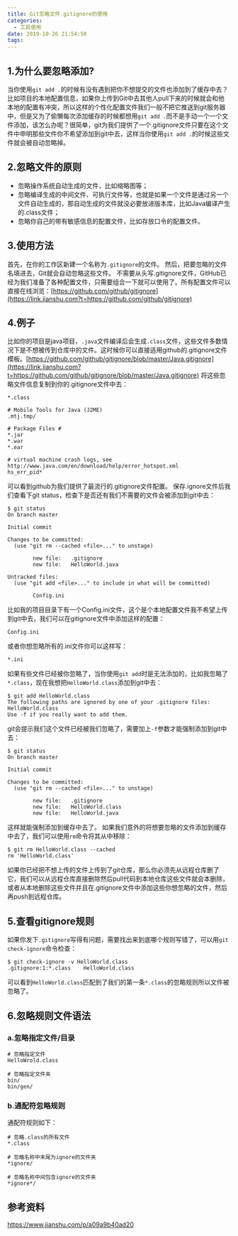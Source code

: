 ```yaml
---
title: Git忽略文件.gitignore的使用
categories:
  - 工具使用
date: 2019-10-26 21:54:50
tags:
---
```


## 1.为什么要忽略添加?

当你使用`git add .`的时候有没有遇到把你不想提交的文件也添加到了缓存中去？比如项目的本地配置信息，如果你上传到Git中去其他人pull下来的时候就会和他本地的配置有冲突，所以这样的个性化配置文件我们一般不把它推送到git服务器中，但是又为了偷懒每次添加缓存的时候都想用`git add .`而不是手动一个一个文件添加，该怎么办呢？很简单，git为我们提供了一个.gitignore文件只要在这个文件中申明那些文件你不希望添加到git中去，这样当你使用`git add .`的时候这些文件就会被自动忽略掉。

## 2.忽略文件的原则

- 忽略操作系统自动生成的文件，比如缩略图等；
- 忽略编译生成的中间文件、可执行文件等，也就是如果一个文件是通过另一个文件自动生成的，那自动生成的文件就没必要放进版本库，比如Java编译产生的.class文件；
- 忽略你自己的带有敏感信息的配置文件，比如存放口令的配置文件。

## 3.使用方法

首先，在你的工作区新建一个名称为`.gitignore`的文件。
 然后，把要忽略的文件名填进去，Git就会自动忽略这些文件。
 不需要从头写.gitignore文件，GitHub已经为我们准备了各种配置文件，只需要组合一下就可以使用了。所有配置文件可以直接在线浏览：[https://github.com/github/gitignore](https://link.jianshu.com?t=https://github.com/github/gitignore)

## 4.例子

比如你的项目是java项目，`.java`文件编译后会生成`.class`文件，这些文件多数情况下是不想被传到仓库中的文件。这时候你可以直接适用github的.gitignore文件模板。[https://github.com/github/gitignore/blob/master/Java.gitignore](https://link.jianshu.com?t=https://github.com/github/gitignore/blob/master/Java.gitignore) 将这些忽略文件信息复制到你的.gitignore文件中去：

```
*.class

# Mobile Tools for Java (J2ME)
.mtj.tmp/

# Package Files #
*.jar
*.war
*.ear

# virtual machine crash logs, see http://www.java.com/en/download/help/error_hotspot.xml
hs_err_pid*
```

可以看到github为我们提供了最流行的.gitignore文件配置。
 保存.ignore文件后我们查看下git status，检查下是否还有我们不需要的文件会被添加到git中去：

```
$ git status
On branch master

Initial commit

Changes to be committed:
  (use "git rm --cached <file>..." to unstage)

        new file:   .gitignore
        new file:   HelloWorld.java

Untracked files:
  (use "git add <file>..." to include in what will be committed)

        Config.ini
```

比如我的项目目录下有一个Config.ini文件，这个是个本地配置文件我不希望上传到git中去，我们可以在gitignore文件中添加这样的配置：

```
Config.ini
```

或者你想忽略所有的.ini文件你可以这样写：

```
*.ini
```

如果有些文件已经被你忽略了，当你使用`git add`时是无法添加的，比如我忽略了`*.class`，现在我想把`HelloWorld.class`添加到git中去：

```
$ git add HelloWorld.class
The following paths are ignored by one of your .gitignore files:
HelloWorld.class
Use -f if you really want to add them.
```

git会提示我们这个文件已经被我们忽略了，需要加上`-f`参数才能强制添加到git中去：

```
$ git status
On branch master

Initial commit

Changes to be committed:
  (use "git rm --cached <file>..." to unstage)

        new file:   .gitignore
        new file:   HelloWorld.class
        new file:   HelloWorld.java
```

这样就能强制添加到缓存中去了。
 如果我们意外的将想要忽略的文件添加到缓存中去了，我们可以使用`rm`命令将其从中移除：

```
$ git rm HelloWorld.class --cached
rm 'HelloWorld.class'
```

如果你已经把不想上传的文件上传到了git仓库，那么你必须先从远程仓库删了它，我们可以从远程仓库直接删除然后pull代码到本地仓库这些文件就会本删除，或者从本地删除这些文件并且在.gitignore文件中添加这些你想忽略的文件，然后再push到远程仓库。

## 5.查看gitignore规则

如果你发下`.gitignore`写得有问题，需要找出来到底哪个规则写错了，可以用`git check-ignore`命令检查：

```
$ git check-ignore -v HelloWorld.class
.gitignore:1:*.class    HelloWorld.class
```

可以看到`HelloWorld.class`匹配到了我们的第一条`*.class`的忽略规则所以文件被忽略了。

## 6.忽略规则文件语法

### a.忽略指定文件/目录

```
# 忽略指定文件
HelloWrold.class

# 忽略指定文件夹
bin/
bin/gen/
```

### b.通配符忽略规则

通配符规则如下：

```
# 忽略.class的所有文件
*.class

# 忽略名称中末尾为ignore的文件夹
*ignore/

# 忽略名称中间包含ignore的文件夹
*ignore*/
```

 

 ## 参考资料

 https://www.jianshu.com/p/a09a9b40ad20

 

 
